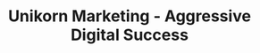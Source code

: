 ---
shorttitle: Marketing
title: Unikorn Marketing - Aggressive Digital Success
description: The know-how and experience to handle every aspect of your Digital
  Marketing. From the initial stages to follow-ups, solid SEO, SoMe and content
  marketing!
canonical: https://www.unikorn.se/marketing/
path: /marketing/
language: en
original: null
og_image:
  src: ../assets/og.png
  alt: Unikorn Marketing
hero:
  heading: Unikorn Marketing
  text: "We’re your best friend when it comes to helping you find the path to a
    successful digital strategy. We have the know-how and experience to handle
    every aspect of your Digital Marketing, and thus, will be by your side
    throughout the entire process. From the initial stages to follow-ups,
    revisions, and course direction, a solid constant SEO, web project and
    digital strategies' performance-partner. "
  button: Start growing now
  buttonlink: /contact/
---